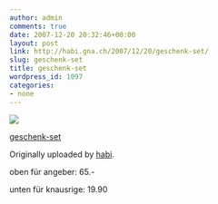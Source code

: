 ```yaml
---
author: admin
comments: true
date: 2007-12-20 20:32:46+00:00
layout: post
link: http://habi.gna.ch/2007/12/20/geschenk-set/
slug: geschenk-set
title: geschenk-set
wordpress_id: 1097
categories:
- none
---
```



 [![](http://farm3.static.flickr.com/2175/2125650386_3943e598fb_m.jpg)](http://www.flickr.com/photos/habi/2125650386/)
   

 
  [geschenk-set](http://www.flickr.com/photos/habi/2125650386/)
    

  Originally uploaded by [habi](http://www.flickr.com/people/habi/).
 



oben für angeber: 65.-  

unten für knausrige: 19.90
  

